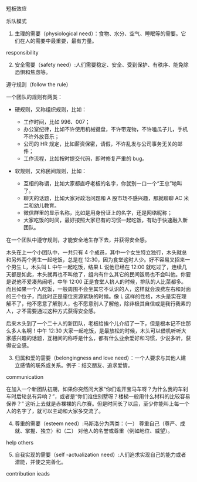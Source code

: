 

短板效应



乐队模式





1. 生理的需要（physiological need）：食物、水分、空气、睡眠等的需要。它们在人的需要中最重要，最有力量。

responsibility




2. 安全需要（safety need）:人们需要稳定、安全、受到保护、有秩序、能免除恐惧和焦虑等。

遵守规则（follow the rule）

一个团队的规则有两类：

- 硬规则，又称组织规则，比如：
    - 工作时间，比如 996、007；
    - 办公室纪律，比如不许使用机械键盘，不许带宠物，不许嗑瓜子儿，手机不许外放音乐；
    - 公司的 HR 规定，比如薪资保密，请假，不许乱发与公司事务无关的邮件；
    - 工作流程，比如按时提交代码，即时修复严重的 bug。

- 软规则，又称民间规则，比如：
    - 互相的称谓，比如大家都直呼老板的名字，你就别一口一个“王总”地叫了。
    - 聊天的话题，比如大家对政治问题和 A 股市场不感兴趣，那就聊聊 AC 米兰和幼儿教育。
    - 微信群里的显示名称，比如是用身份证上的名字，还是网络昵称；
    - 大家吃饭的时间，最好按照大家已有的习惯一起吃饭，有助于快速融入新团队。

在一个团队中遵守规则，才能安全地生存下去，并获得安全感。

木头在上一个小团队中，一共只有 4 个成员，其中一个女生特立独行，木头就总和另外两个男生一起吃饭，总是在 12:30，因为食堂这时人少。好不容易又招来一个男生 L，木头叫 L 中午一起吃饭，结果 L 说他已经在 12:00 就吃过了，连续几天都是如此，木头就再也不叫他了，组内有什么其它的民间饭局也不会叫他。你要是说他不爱凑热闹吧，中午 12:00 正是食堂人挤人的时候，排队的人比菜都多。而且如果一个人吃饭，一般周围不会坐其它不认识的人，这样就会浪费左右和对面的三个位子，而此时正是座位资源紧缺的时候。像 L 这样的性格，木头是实在理解不了，他不愿意了解别人，也不愿意别人了解他，除非极其自信或是我行我素的人，才不需要通过这种方式获得安全感。

后来木头到了一个二十人的新团队，老板给挨个儿介绍了一下，但是根本记不住那么多人名啊！中午 12:30 大家一起吃饭，是最放松的时候，木头可以借机听听大家感兴趣的话题，互相间的称呼是什么，都有什么业余爱好和习惯，少说多听，获得安全感。


3. 归属和爱的需要（belongingness and love need）：一个人要求与其他人建立感情的联系或关系。例子：结交朋友、追求爱情。

communication

在加入一个新团队初期，如果你突然问大家“你们谁开宝马车呀？为什么我的车刹车时后轮总有异响？”，或者是“你们谁住别墅呀？楼梯一般用什么材料的比较容易保养？” 这听上去就是赤裸裸的凡尔赛。但是时间长了以后，至少你能叫上每一个人的名字了，就可以主动和大家多交流了。


4. 尊重的需要（esteem need）:马斯洛分为两类：（一） 尊重自己（尊严、成就、掌握、独立）和（二） 对他人的名誉或尊重（例如地位、威望）。

help others


5. 自我实现的需要（self -actualization need）:人们追求实现自己的能力或者潜能，并使之完善化。

contribution ieads


